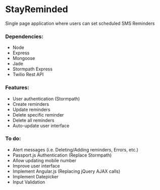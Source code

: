 StayReminded
============

Single page application where users can set scheduled SMS Reminders

### Dependencies:

   * Node
   * Express
   * Mongoose
   * Jade
   * Stormpath Express
   * Twilio Rest API

### Features:

   * User authentication (Stormpath)
   * Create reminders
   * Update reminders
   * Delete specific reminder
   * Delete all reminders
   * Auto-update user interface
   
### To do:
   * Alert messages (i.e. Deleting/Adding reminders, Errors, etc.)
   * Passport.js Authentication (Replace Stormpath)
   * Allow updating mobile number
   * Improve user interface 
   * Implement Angular.js (Replacing jQuery AJAX calls)
   * Implement Datepicker
   * Input Validation

